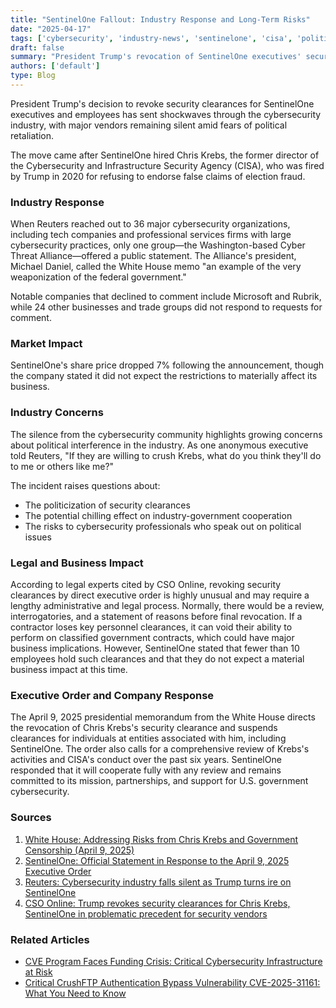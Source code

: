 ```yaml
---
title: "SentinelOne Fallout: Industry Response and Long-Term Risks"
date: "2025-04-17"
tags: ['cybersecurity', 'industry-news', 'sentinelone', 'cisa', 'politicization']
draft: false
summary: "President Trump's revocation of SentinelOne executives' security clearances over the hiring of former CISA chief Chris Krebs has sent shockwaves through the cybersecurity industry, with major vendors remaining silent amid fears of political retaliation."
authors: ['default']
type: Blog
---
```


President Trump's decision to revoke security clearances for SentinelOne executives and employees has sent shockwaves through the cybersecurity industry, with major vendors remaining silent amid fears of political retaliation.

The move came after SentinelOne hired Chris Krebs, the former director of the Cybersecurity and Infrastructure Security Agency (CISA), who was fired by Trump in 2020 for refusing to endorse false claims of election fraud.

### Industry Response

When Reuters reached out to 36 major cybersecurity organizations, including tech companies and professional services firms with large cybersecurity practices, only one group—the Washington-based Cyber Threat Alliance—offered a public statement. The Alliance's president, Michael Daniel, called the White House memo "an example of the very weaponization of the federal government."

Notable companies that declined to comment include Microsoft and Rubrik, while 24 other businesses and trade groups did not respond to requests for comment.

### Market Impact

SentinelOne's share price dropped 7% following the announcement, though the company stated it did not expect the restrictions to materially affect its business.

### Industry Concerns

The silence from the cybersecurity community highlights growing concerns about political interference in the industry. As one anonymous executive told Reuters, "If they are willing to crush Krebs, what do you think they'll do to me or others like me?"

The incident raises questions about:

- The politicization of security clearances
- The potential chilling effect on industry-government cooperation
- The risks to cybersecurity professionals who speak out on political issues

### Legal and Business Impact

According to legal experts cited by CSO Online, revoking security clearances by direct executive order is highly unusual and may require a lengthy administrative and legal process. Normally, there would be a review, interrogatories, and a statement of reasons before final revocation. If a contractor loses key personnel clearances, it can void their ability to perform on classified government contracts, which could have major business implications. However, SentinelOne stated that fewer than 10 employees hold such clearances and that they do not expect a material business impact at this time.

### Executive Order and Company Response

The April 9, 2025 presidential memorandum from the White House directs the revocation of Chris Krebs's security clearance and suspends clearances for individuals at entities associated with him, including SentinelOne. The order also calls for a comprehensive review of Krebs's activities and CISA's conduct over the past six years. SentinelOne responded that it will cooperate fully with any review and remains committed to its mission, partnerships, and support for U.S. government cybersecurity.

### Sources

1. [White House: Addressing Risks from Chris Krebs and Government Censorship (April 9, 2025)](https://www.whitehouse.gov/presidential-actions/2025/04/addressing-risks-from-chris-krebs-and-government-censorship/)
2. [SentinelOne: Official Statement in Response to the April 9, 2025 Executive Order](https://www.sentinelone.com/blog/an-official-statement-in-response-to-the-april-9-2025-executive-order/)
3. [Reuters: Cybersecurity industry falls silent as Trump turns ire on SentinelOne](https://www.reuters.com/world/us/cybersecurity-industry-falls-silent-trump-turns-ire-sentinelone-2025-04-10/)
4. [CSO Online: Trump revokes security clearances for Chris Krebs, SentinelOne in problematic precedent for security vendors](https://www.csoonline.com/article/3958808/trump-revokes-security-clearances-for-chris-krebs-sentinelone-in-problematic-precedent-for-security-vendors.html)

### Related Articles

- [CVE Program Faces Funding Crisis: Critical Cybersecurity Infrastructure at Risk](https://zerodaily.com/blog/2025-04-16-cve-program-funding-crisis)
- [Critical CrushFTP Authentication Bypass Vulnerability CVE-2025-31161: What You Need to Know](https://zerodaily.com/blog/2025-04-13-crushftp-vulnerability)
